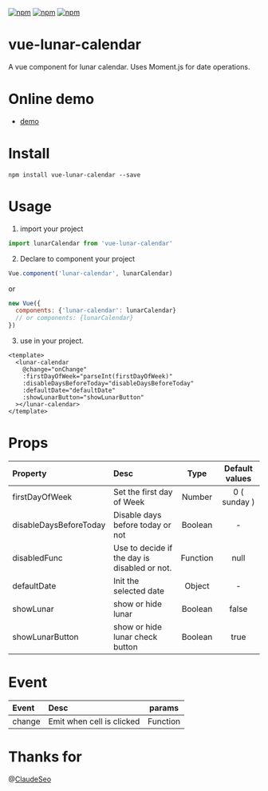[![npm](https://img.shields.io/npm/v/vue-lunar-calendar.svg)]()
[![npm](https://img.shields.io/npm/dt/vue-lunar-calendar.svg)]()
[![npm](https://img.shields.io/npm/l/vue-lunar-calendar.svg)]()

# vue-lunar-calendar
A vue component for lunar calendar.
Uses Moment.js for date operations.

# Online demo
* [demo](https://kimwoohyun.github.io/vue-lunar-calendar/)

# Install
```shell
npm install vue-lunar-calendar --save
```

# Usage
1. import your project
```javascript
import lunarCalendar from 'vue-lunar-calendar'
```

2. Declare to component your project
```javascript
Vue.component('lunar-calendar', lunarCalendar)
```
or
```javascript
new Vue({
  components: {'lunar-calendar': lunarCalendar}
  // or components: {lunarCalendar}
})
```

3. use in your project.
```vue
<template>
  <lunar-calendar
    @change="onChange"
    :firstDayOfWeek="parseInt(firstDayOfWeek)"
    :disableDaysBeforeToday="disableDaysBeforeToday"
    :defaultDate="defaultDate"
    :showLunarButton="showLunarButton"
  ></lunar-calendar>
</template>
```

# Props
| Property | Desc | Type | Default values |
| :---------- | :--------- | :----------: | :----------: |
| firstDayOfWeek    | Set the first day of Week       | Number       | 0 ( sunday )       |
| disableDaysBeforeToday    | Disable days before today or not       | Boolean       |  -      |
| disabledFunc    | Use to decide if the day is disabled or not.       | Function       | null       |
| defaultDate    | Init the selected date       | Object       | -       |
| showLunar    | show or hide lunar       | Boolean       | false       |
| showLunarButton    | show or hide lunar check button      | Boolean       | true       |

# Event
| Event | Desc | params |
| :---------- | :---------- | :----------: |
| change    | Emit when cell is clicked       | Function       |

# Thanks for
@[ClaudeSeo](https://github.com/ClaudeSeo)

